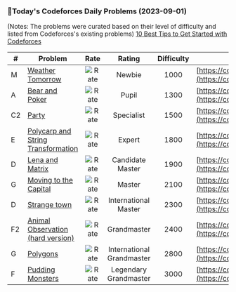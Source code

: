 ### 🌟Today's Codeforces Daily Problems (2023-09-01)
(Notes: The problems were curated based on their level of difficulty and listed from Codeforces's existing problems)
[10 Best Tips to Get Started with Codeforces](https://github.com/ika9810/Codeforces-Daily-Problems/blob/main/10%20Best%20Tips%20to%20Get%20Started%20with%20Codeforces.md)

| # | Problem | Rate| Rating | Difficulty | Contest |
|---| ----- | :--------: | :----------: | :----------: | ---------- |
|M|[Weather Tomorrow](https://codeforces.com/contest/847/problem/M)|![Rate](https://img.shields.io/badge/Newbie-1000-lightgrey)|Newbie|1000|[https://codeforces.com/contest/847](https://codeforces.com/contest/847)|
|A|[Bear and Poker](https://codeforces.com/contest/573/problem/A)|![Rate](https://img.shields.io/badge/Pupil-1300-brightgreen)|Pupil|1300|[https://codeforces.com/contest/573](https://codeforces.com/contest/573)|
|C2|[Party](https://codeforces.com/contest/177/problem/C2)|![Rate](https://img.shields.io/badge/Specialist-1500-9cf)|Specialist|1500|[https://codeforces.com/contest/177](https://codeforces.com/contest/177)|
|E|[Polycarp and String Transformation](https://codeforces.com/contest/1560/problem/E)|![Rate](https://img.shields.io/badge/Expert-1800-blue)|Expert|1800|[https://codeforces.com/contest/1560](https://codeforces.com/contest/1560)|
|D|[Lena and Matrix](https://codeforces.com/contest/1689/problem/D)|![Rate](https://img.shields.io/badge/Candidate%20Master-1900-blueviolet)|Candidate Master|1900|[https://codeforces.com/contest/1689](https://codeforces.com/contest/1689)|
|G|[Moving to the Capital](https://codeforces.com/contest/1472/problem/G)|![Rate](https://img.shields.io/badge/Master-2100-orange)|Master|2100|[https://codeforces.com/contest/1472](https://codeforces.com/contest/1472)|
|D|[Strange town](https://codeforces.com/contest/42/problem/D)|![Rate](https://img.shields.io/badge/International%20Master-2300-orange)|International Master|2300|[https://codeforces.com/contest/42](https://codeforces.com/contest/42)|
|F2|[Animal Observation (hard version)](https://codeforces.com/contest/1304/problem/F2)|![Rate](https://img.shields.io/badge/Grandmaster-2400-red)|Grandmaster|2400|[https://codeforces.com/contest/1304](https://codeforces.com/contest/1304)|
|G|[Polygons](https://codeforces.com/contest/1208/problem/G)|![Rate](https://img.shields.io/badge/International%20Grandmaster-2800-red)|International Grandmaster|2800|[https://codeforces.com/contest/1208](https://codeforces.com/contest/1208)|
|F|[Pudding Monsters](https://codeforces.com/contest/526/problem/F)|![Rate](https://img.shields.io/badge/Legendary%20Grandmaster-3000-red)|Legendary Grandmaster|3000|[https://codeforces.com/contest/526](https://codeforces.com/contest/526)|
